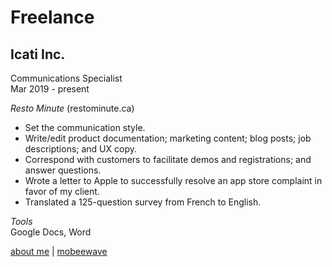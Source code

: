 # Freelance

## Icati Inc.
Communications Specialist        
Mar 2019 - present  

*Resto Minute* (restominute.ca)
* Set the communication style.
* Write/edit product documentation; marketing content; blog posts; job descriptions; and UX copy.
* Correspond with customers to facilitate demos and registrations; and answer questions.
* Wrote a letter to Apple to successfully resolve an app store complaint in favor of my client.
* Translated a 125-question survey from French to English.

*Tools*  
Google Docs, Word

[about me](../index.md) | [mobeewave](mobeewave.md)
